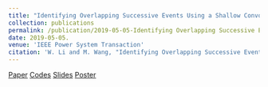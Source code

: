 ```yaml
---
title: "Identifying Overlapping Successive Events Using a Shallow Convolutional Neural Network"
collection: publications
permalink: /publication/2019-05-05-Identifying Overlapping Successive Events Using a Shallow Convolutional Neural Network
date: 2019-05-05. 
venue: 'IEEE Power System Transaction'  
citation: 'W. Li and M. Wang, "Identifying Overlapping Successive Events Using a Shallow Convolutional Neural Network," in IEEE Transactions on Power Systems.'
---  
```


[Paper](http://Wendy0601.github.io/files/main.pdf)
[Codes](https://github.com/Wendy0601/Identifying-Overlapping-Successive-Events-Using-a-Shallow-Convolutional-Neural-Network)
[Slides](http://Wendy0601.github.io/files/IOSE.pdf)
[Poster](http://Wendy0601.github.io/files/Poster_Identificaiton_overlapping.pdf) 
 
